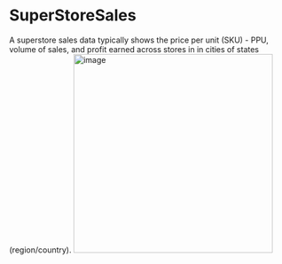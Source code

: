 # SuperStoreSales

A superstore sales data typically shows the price per unit (SKU) - PPU, volume of sales, and profit earned across stores in in cities of states (region/country). 
<img width="359" alt="image" src="https://github.com/ranja-sarkar/SuperStoreSales/assets/101544669/97913eca-24db-4065-a946-81d3b651767f">


